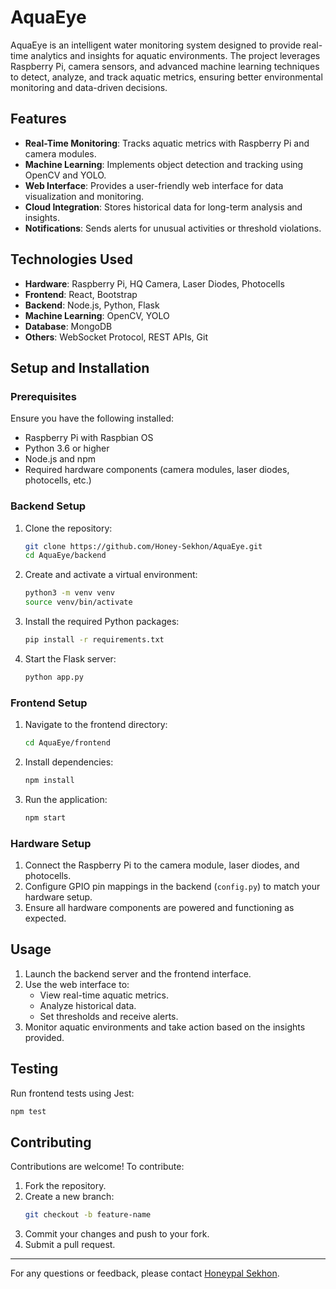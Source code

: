 # AquaEye

AquaEye is an intelligent water monitoring system designed to provide real-time analytics and insights for aquatic environments. The project leverages Raspberry Pi, camera sensors, and advanced machine learning techniques to detect, analyze, and track aquatic metrics, ensuring better environmental monitoring and data-driven decisions.

## Features

- **Real-Time Monitoring**: Tracks aquatic metrics with Raspberry Pi and camera modules.
- **Machine Learning**: Implements object detection and tracking using OpenCV and YOLO.
- **Web Interface**: Provides a user-friendly web interface for data visualization and monitoring.
- **Cloud Integration**: Stores historical data for long-term analysis and insights.
- **Notifications**: Sends alerts for unusual activities or threshold violations.

## Technologies Used

- **Hardware**: Raspberry Pi, HQ Camera, Laser Diodes, Photocells
- **Frontend**: React, Bootstrap
- **Backend**: Node.js, Python, Flask
- **Machine Learning**: OpenCV, YOLO
- **Database**: MongoDB
- **Others**: WebSocket Protocol, REST APIs, Git

## Setup and Installation

### Prerequisites

Ensure you have the following installed:

- Raspberry Pi with Raspbian OS
- Python 3.6 or higher
- Node.js and npm
- Required hardware components (camera modules, laser diodes, photocells, etc.)

### Backend Setup

1. Clone the repository:
   ```bash
   git clone https://github.com/Honey-Sekhon/AquaEye.git
   cd AquaEye/backend
   ```
2. Create and activate a virtual environment:
   ```bash
   python3 -m venv venv
   source venv/bin/activate
   ```
3. Install the required Python packages:
   ```bash
   pip install -r requirements.txt
   ```
4. Start the Flask server:
   ```bash
   python app.py
   ```

### Frontend Setup

1. Navigate to the frontend directory:
   ```bash
   cd AquaEye/frontend
   ```
2. Install dependencies:
   ```bash
   npm install
   ```
3. Run the application:
   ```bash
   npm start
   ```

### Hardware Setup

1. Connect the Raspberry Pi to the camera module, laser diodes, and photocells.
2. Configure GPIO pin mappings in the backend (`config.py`) to match your hardware setup.
3. Ensure all hardware components are powered and functioning as expected.

## Usage

1. Launch the backend server and the frontend interface.
2. Use the web interface to:
   - View real-time aquatic metrics.
   - Analyze historical data.
   - Set thresholds and receive alerts.
3. Monitor aquatic environments and take action based on the insights provided.

## Testing

Run frontend tests using Jest:
```bash
npm test
```

## Contributing

Contributions are welcome! To contribute:

1. Fork the repository.
2. Create a new branch:
   ```bash
   git checkout -b feature-name
   ```
3. Commit your changes and push to your fork.
4. Submit a pull request.

---

For any questions or feedback, please contact [Honeypal Sekhon](mailto:sekhonhoneypal@gmail.com).
